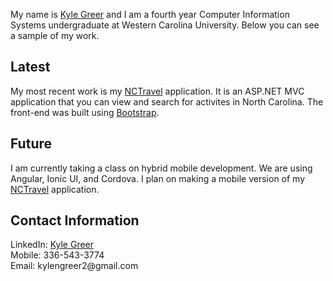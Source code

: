 My name is <a href="https://www.linkedin.com/in/kyle-greer">Kyle Greer</a> and I am a fourth year Computer Information Systems undergraduate at Western Carolina University. Below you can see a sample of my work.

<h2>Latest</h2>
My most recent work is my <a href="https://github.com/kngreer1/NCTravel">NCTravel</a> application. It is an ASP.NET MVC application that you can view and search for activites in North Carolina. The front-end was built using <a href="http://getbootstrap.com/">Bootstrap</a>.

<h2>Future</h2>
I am currently taking a class on hybrid mobile development. We are using Angular, Ionic UI, and Cordova. I plan on making a mobile version of my <a href="https://github.com/kngreer1/NCTravel">NCTravel</a> application.

<h2>Contact Information</h2>
LinkedIn: <a href="https://www.linkedin.com/in/kyle-greer">Kyle Greer</a></br>
Mobile: 336-543-3774</br>
Email: kylengreer2@gmail.com
